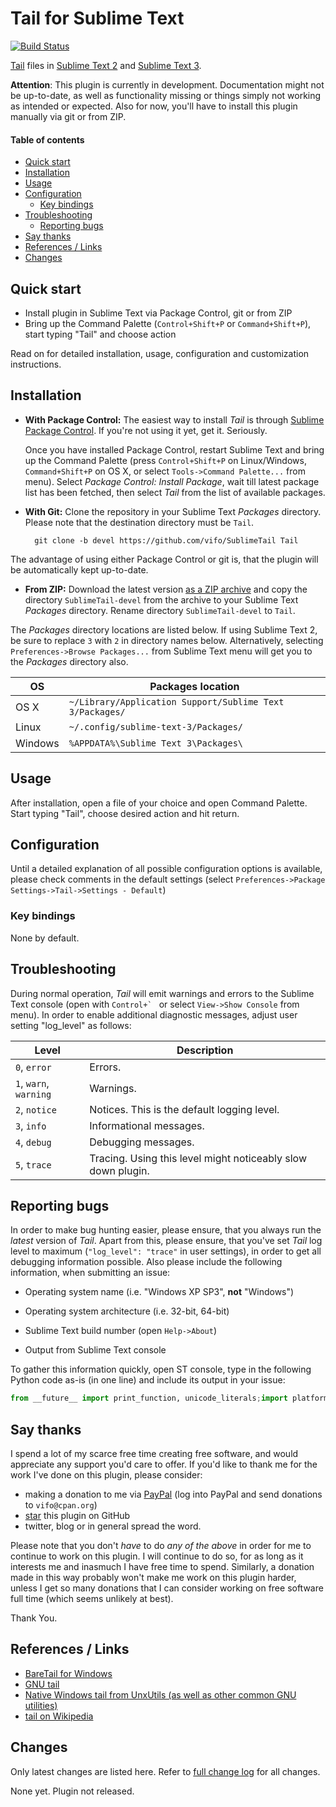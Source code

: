# Tail for Sublime Text

[![Build Status](https://secure.travis-ci.org/vifo/SublimeTail.png)](http://travis-ci.org/vifo/SublimeTail)

[Tail](http://goo.gl/Pvbmrz) files in [Sublime Text 2](http://www.sublimetext.com/2) and [Sublime Text 3](http://www.sublimetext.com/3).

**Attention**: This plugin is currently in development. Documentation might not be up-to-date, as well as functionality missing or things simply not working as intended or expected. Also for now, you'll have to install this plugin manually via git or from ZIP.

#### Table of contents

* [Quick start](#quick-start)
* [Installation](#installation)
* [Usage](#usage)
* [Configuration](#configuration)
	+ [Key bindings](#configuration-key-bindings)
* [Troubleshooting](#troubleshooting)
	+ [Reporting bugs](#troubleshooting-reporting-bugs)
* [Say thanks](#say-thanks)
* [References / Links](#references-links)
* [Changes](#changes)

<a name="quick-start" />

## Quick start

* Install plugin in Sublime Text via Package Control, git or from ZIP
* Bring up the Command Palette (`Control+Shift+P` or `Command+Shift+P`), start typing "Tail" and choose action

Read on for detailed installation, usage, configuration and customization instructions.

<a name="installation" />

## Installation

* **With Package Control:** The easiest way to install *Tail* is through [Sublime Package Control](http://wbond.net/sublime_packages/package_control). If you're not using it yet, get it. Seriously.

  Once you have installed Package Control, restart Sublime Text and bring up the Command Palette (press `Control+Shift+P` on Linux/Windows, `Command+Shift+P` on OS X, or select `Tools->Command Palette...` from menu). Select *Package Control: Install Package*, wait till latest package list has been fetched, then select *Tail* from the list of available packages.

* **With Git:** Clone the repository in your Sublime Text *Packages* directory. Please note that the destination directory must be `Tail`.

        git clone -b devel https://github.com/vifo/SublimeTail Tail

The advantage of using either Package Control or git is, that the plugin will be automatically kept up-to-date.

* **From ZIP:** Download the latest version [as a ZIP archive](https://github.com/vifo/SublimeTail/archive/devel.zip) and copy the directory `SublimeTail-devel` from the archive to your Sublime Text *Packages* directory. Rename directory `SublimeTail-devel` to `Tail`.

The *Packages* directory locations are listed below. If using Sublime Text 2, be sure to replace `3` with `2` in directory names below.  Alternatively, selecting `Preferences->Browse Packages...` from Sublime Text menu will get you to the *Packages* directory also.

| OS            | Packages location                                         |
| ------------- | --------------------------------------------------------- |
| OS X          | `~/Library/Application Support/Sublime Text 3/Packages/`  |
| Linux         | `~/.config/sublime-text-3/Packages/`                      |
| Windows       | `%APPDATA%\Sublime Text 3\Packages\`                      |

<a name="usage" />

## Usage

After installation, open a file of your choice and open Command Palette. Start typing "Tail", choose desired action and hit return.

<a name="configuration" />

## Configuration

Until a detailed explanation of all possible configuration options is available, please check comments in the default settings (select `Preferences->Package Settings->Tail->Settings - Default`)

<a name="configuration-key-bindings" />

### Key bindings

None by default.

<a name="troubleshooting" />

## Troubleshooting

During normal operation, *Tail* will emit warnings and errors to the Sublime Text console (open with ``Control+` `` or select `View->Show Console` from menu). In order to enable additional diagnostic messages, adjust user setting "log_level" as follows:

| Level                     | Description                                                    |
| ------------------------- | -------------------------------------------------------------- |
| `0`, `error`              | Errors.                                                        |
| `1`, `warn`, `warning`    | Warnings.                                                      |
| `2`, `notice`             | Notices. This is the default logging level.                    |
| `3`, `info`               | Informational messages.                                        |
| `4`, `debug`              | Debugging messages.                                            |
| `5`, `trace`              | Tracing. Using this level might noticeably slow down plugin.   |

<a name="reporting-bugs" />

## Reporting bugs

In order to make bug hunting easier, please ensure, that you always run the *latest* version of *Tail*. Apart from this, please ensure, that you've set *Tail* log level to maximum (`"log_level": "trace"` in user settings), in order to get all debugging information possible. Also please include the following information, when submitting an issue:

* Operating system name (i.e. "Windows XP SP3", **not** "Windows")

* Operating system architecture (i.e. 32-bit, 64-bit)

* Sublime Text build number (open `Help->About`)

* Output from Sublime Text console

To gather this information quickly, open ST console, type in the following Python code as-is (in one line) and include its output in your issue:

```python
from __future__ import print_function, unicode_literals;import platform, sublime, datetime;print('-' * 78);print('Date/time: {0}'.format(datetime.datetime.utcnow().strftime('%Y-%m-%d %H:%M:%S +0000')));print('Sublime Text version: {0}'.format(sublime.version()));print('Platform: {0}'.format(sublime.platform()));print('CPU architecture: {0}'.format(sublime.arch()));print('OS info: {0}'.format(repr(platform.platform())));print('-' * 78)
```

<a name="say-thanks" />

## Say thanks

I spend a lot of my scarce free time creating free software, and would appreciate any support you'd care to offer. If you'd like to thank me for the work I've done on this plugin, please consider:

* making a donation to me via [PayPal](https://www.paypal.com/) (log into PayPal and send donations to `vifo@cpan.org`)
* [star](https://github.com/blog/1204-notifications-stars) this plugin on GitHub
* twitter, blog or in general spread the word.

Please note that you don't *have* to do *any of the above* in order for me to continue to work on this plugin. I will continue to do so, for as long as it interests me and inasmuch I have free time to spend. Similarly, a donation made in this way probably won't make me work on this plugin harder, unless I get so many donations that I can consider working on free software full time (which seems unlikely at best).

Thank You.

<a name="changes" />

## References / Links

* [BareTail for Windows](http://www.baremetalsoft.com/baretail/)
* [GNU tail](https://www.gnu.org/software/coreutils/manual/html_node/tail-invocation.html)
* [Native Windows tail from UnxUtils (as well as other common GNU utilities)](http://unxutils.sourceforge.net/)
* [tail on Wikipedia](http://goo.gl/Pvbmrz)

## Changes

Only latest changes are listed here. Refer to [full change log](https://github.com/vifo/SublimeTail/blob/devel/CHANGES.markdown) for all changes.

None yet. Plugin not released.
